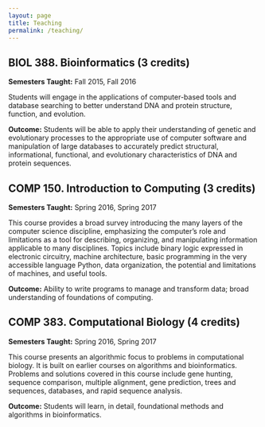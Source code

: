 ```yaml
---
layout: page
title: Teaching
permalink: /teaching/
---
```


## BIOL 388. Bioinformatics (3 credits) 

**Semesters Taught:** Fall 2015, Fall 2016

Students will engage in the applications of computer-based tools and database searching to better understand DNA and protein structure, function, and evolution.

**Outcome:** Students will be able to apply their understanding of genetic and evolutionary processes to the appropriate use of computer software and manipulation of large databases to accurately predict structural, informational, functional, and evolutionary characteristics of DNA and protein sequences.

## COMP 150. Introduction to Computing (3 credits)

**Semesters Taught:** Spring 2016, Spring 2017

This course provides a broad survey introducing the many layers of the computer science discipline, emphasizing the computer’s role and limitations as a tool for describing, organizing, and manipulating information applicable to many disciplines. Topics include binary logic expressed in electronic circuitry, machine architecture, basic programming in the very accessible language Python, data organization, the potential and limitations of machines, and useful tools.

**Outcome:** Ability to write programs to manage and transform data; broad understanding of foundations of computing.

## COMP 383. Computational Biology (4 credits)

**Semesters Taught:** Spring 2016, Spring 2017

This course presents an algorithmic focus to problems in computational biology. It is built on earlier courses on algorithms and bioinformatics. Problems and solutions covered in this course include gene hunting, sequence comparison, multiple alignment, gene prediction, trees and sequences, databases, and rapid sequence analysis.

**Outcome:** Students will learn, in detail, foundational methods and algorithms in bioinformatics.



